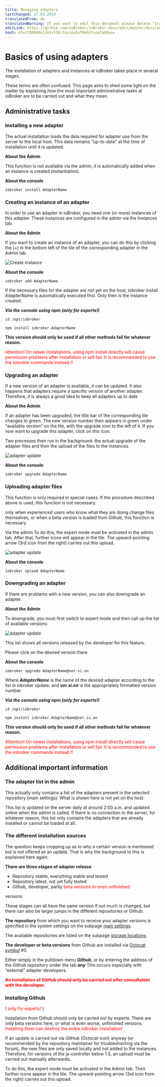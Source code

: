 ```yaml
---
title: Managing adapters
lastChanged: 27.03.2019
translatedFrom: de
translatedWarning: If you want to edit this document please delete "translatedFrom" field, elsewise this document will be translated automatically again
editLink: https://github.com/ioBroker/ioBroker.docs/edit/master/docs/en/tutorial/adapter.md
hash: EfvrCSDXN9u1J6I+Y3D/fasrpy5uT8mhVtsosCa09as=
---
```

# Basics of using adapters
The installation of adapters and instances at ioBroker takes place in several stages.

These terms are often confused. This page aims to shed some light on the matter by explaining how the most important administrative tasks at ioBroker are to be carried out and what they mean.

## Administrative tasks
### Installing a new adapter
The actual installation loads the data required for adapter use from the server to the local host. This data remains “up-to-date” at the time of installation until it is updated.

**About the Admin**

This function is not available via the admin, it is automatically added when an instance is created (instantiation).

**About the console**

``iobroker install AdapterName``

### Creating an instance of an adapter
In order to use an adapter in ioBroker, you need one (or more) instances of this adapter. These instances are configured in the admin via the Instances tab.

**About the Admin**

If you want to create an instance of an adapter, you can do this by clicking the (+) in the bottom left of the tile of the corresponding adapter in the Admin tab.

![Create instance](../../de/tutorial/media/Instance_new.gif)

**About the console**

``iobroker add AdapterName``

If the necessary files for the adapter are not yet on the host, iobroker install AdapterName is automatically executed first. Only then is the instance created.

***Via the console using npm (only for experts!)***

``cd /opt/iobroker``

``npm install iobroker.AdapterName``

**This version should only be used if all other methods fail for whatever reason.**

<span style="color:red">Attention! On newer installations, using npm install directly will cause permission problems after installation or will fail. It is recommended to use the iobroker commands instead.!!</span>

### Upgrading an adapter
If a new version of an adapter is available, it can be updated. It also happens that adapters require a specific version of another adapter. Therefore, it is always a good idea to keep all adapters up to date

**About the Admin**

If an adapter has been upgraded, the title bar of the corresponding tile changes to green. The new version number then appears in green under “available version” on the tile, with the upgrade icon to the left of it. If you now want to upgrade this adapter, click on this icon.

Two processes then run in the background: the actual upgrade of the adapter files and then the upload of the files to the instances.

![adapter update](../../de/tutorial/media/Adapter_upgrade.gif)

**About the console**

``iobroker upgrade AdapterName``

### Uploading adapter files
This function is only required in special cases. If the procedure described above is used, this function is not necessary.

only when experienced users who know what they are doing change files themselves, or when a beta version is loaded from Github, this function is necessary

Via the admin To do this, the expert mode must be activated in the admin tab. After that, further icons will appear in the tile. The upward-pointing arrow (3rd icon from the right) carries out this upload.

![adapter update](../../de/tutorial/media/Adapter_upload.gif)

**About the console**

``iobroker upload AdapterName``

### Downgrading an adapter
If there are problems with a new version, you can also downgrade an adapter.

**About the Admin**

To downgrade, you must first switch to expert mode and then call up the list of available versions:

![adapter update](../../de/tutorial/media/Adapter_downgrade.gif)

This list shows all versions released by the developer for this feature.

Please click on the desired version there.

**About the console**

``iobroker upgrade AdapterName@ver.si.on``

Where ***AdapterName*** is the name of the desired adapter according to the list in iobroker update, and ***ver.si.on*** is the appropriately formatted version number.

***Via the console using npm (only for experts!)***

``cd /opt/iobroker``

``npm install iobroker.AdapterName@ver.si.on``

**This version should only be used if all other methods fail for whatever reason.**

<span style="color:red">Attention! On newer installations, using npm install directly will cause permission problems after installation or will fail. It is recommended to use the iobroker commands instead.!!</span>

## Additional important information
### The adapter list in the admin
This actually only contains a list of the adapters present in the selected repository (main settings). What is shown here is not yet on the host.

This list is updated on the server daily at around 2:00 a.m. and updated online when the admin is called. If there is no connection to the server, for whatever reason, this list only contains the adapters that are already installed or cannot be loaded at all.

### The different installation sources
The question keeps cropping up as to why a certain version is mentioned but is not offered as an update. That is why the background to this is explained here again:

**There are three stages of adapter release**

* Repository stable, everything stable and tested
* Repository latest, not yet fully tested
* Github, developer, partly <span style="color:red">beta versions or even unfinished</span>

versions </span>

These stages can all have the same version if not much is changed, but there can also be larger jumps in the different repositories or Github.

**The repository** from which you want to receive your adapter versions is specified in the system settings on the subpage [main settings](../admin/settings.md#Haupteinstellungen).

The available repositories are listed on the subpage [storage locations](../admin/settings.md#Verwahrungsorte).

**The developer or beta versions** from Github are installed via [Octocat symbol](../admin/adapter.md#die-icons-im-einzelnen) #5.

Either simply in the pulldown menu ***Github***, or by entering the address of the Github repository under the tab ***any*** This occurs especially with “external” adapter developers.

<span style="color:red">**An installation of GitHub should only be carried out after consultation with the developer.**</span>

### Installing Github
( <span style="color: red">only for experts!</span> )

Installation from Github should only be carried out by experts. There are only beta versions here, or what is even worse, unfinished versions. <span style="color:red">Installing them can destroy the entire ioBroker installation!</span>

If an update is carried out via GitHub (Octocat icon) anyway (or recommended by the repository maintainer for troubleshooting via the forum), the new files are only saved locally and not added to the instances. Therefore, for versions of the js-controller below 1.5, an upload must be carried out manually afterwards.

To do this, the expert mode must be activated in the Admin tab. Then further icons appear in the tile. The upward-pointing arrow (3rd icon from the right) carries out this upload.